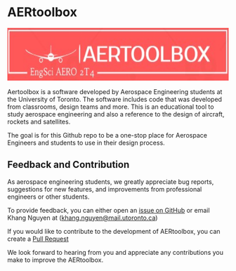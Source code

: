 # AERtoolbox 

<p align="center">
    <img src="images/aertoolbox.jpg" width="700" height="120">
</p> 

Aertoolbox is a software developed by Aerospace Engineering students at the University of Toronto. The software includes code that was developed from classrooms, design teams and more. This is an educational tool to study aerospace engineering and also a reference to the design of aircraft, rockets and satellites.

The goal is for this Github repo to be a one-stop place for Aerospace Engineers and students to use in their design process.

## Feedback and Contribution 

As aerospace engineering students, we greatly appreciate bug reports, suggestions for new features, and improvements from professional engineers or other students.

To provide feedback, you can either open an [issue on GitHub](https://docs.github.com/en/issues/tracking-your-work-with-issues/creating-an-issue) or email Khang Nguyen at (khang.nguyen@mail.utoronto.ca)

If you would like to contribute to the development of AERtoolbox, you can create a [Pull Request](https://github.com/khangaerospace/Training/tree/main/How%20to%20make%20a%20pull%20request)

We look forward to hearing from you and appreciate any contributions you make to improve the AERtoolbox.
